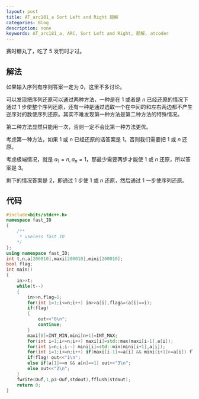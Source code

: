 ```yaml
---
layout: post
title: AT_arc181_a Sort Left and Right 题解
categories: Blog
description: none
keywords: AT_arc181_a, ARC, Sort Left and Right, 题解, atcoder
---
```


赛时糖丸了，吃了 $5$ 发罚时才过。

## 解法

如果输入序列有序则答案一定为 $0$，这里不多讨论。

可以发现把序列还原可以通过两种方法，一种是在 $1$ 或者是 $n$ 已经还原的情况下通过 $1$ 步使整个序列还原，还有一种是通过选取一个在中间的和左右两边都不产生逆序对的数使序列还原。其实不难发现第一种方法是第二种方法的特殊情况。

第二种方法显然只能用一次，否则一定不会比第一种方法更优。

考虑第一种方法，如果 $1$ 或 $n$ 已经还原的话答案是 $1$。否则我们需要把 $1$ 或 $n$ 还原。

考虑极端情况，就是 $a_1 = n,a_n = 1$，那最少需要两步才能使 $1$ 或 $n$ 还原，所以答案是 $3$。

剩下的情况答案是 $2$，即通过 $1$ 步使 $1$ 或 $n$ 还原，然后通过 $1$ 一步使序列还原。

## 代码

```cpp
#include<bits/stdc++.h>
namespace fast_IO
{
    /**
     * useless fast IO
    */
};
using namespace fast_IO;
int t,n,a[200010],maxi[200010],mini[200010];
bool flag;
int main()
{
    in>>t;
    while(t--)
    {
        in>>n,flag=1;
        for(int i=1;i<=n;i++) in>>a[i],flag&=(a[i]==i);
        if(flag)
        {
            out<<"0\n";
            continue;
        }
        maxi[0]=INT_MIN,mini[n+1]=INT_MAX;
        for(int i=1;i<=n;i++) maxi[i]=std::max(maxi[i-1],a[i]);
        for(int i=n;i;i--) mini[i]=std::min(mini[i+1],a[i]);
        for(int i=1;i<=n;i++) if(maxi[i-1]<=a[i] && mini[i+1]>=a[i]) flag=1;
        if(flag) out<<"1\n";
        else if(a[1]==n && a[n]==1) out<<"3\n";
        else out<<"2\n";
    }
    fwrite(Ouf,1,p3-Ouf,stdout),fflush(stdout);
    return 0;
}
```
